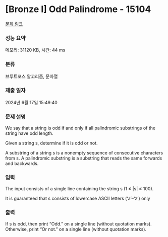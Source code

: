 # [Bronze I] Odd Palindrome - 15104 

[문제 링크](https://www.acmicpc.net/problem/15104) 

### 성능 요약

메모리: 31120 KB, 시간: 44 ms

### 분류

브루트포스 알고리즘, 문자열

### 제출 일자

2024년 6월 17일 15:49:40

### 문제 설명

<p>We say that a string is odd if and only if all palindromic substrings of the string have odd length.</p>

<p>Given a string s, determine if it is odd or not.</p>

<p>A substring of a string s is a nonempty sequence of consecutive characters from s. A palindromic substring is a substring that reads the same forwards and backwards.</p>

### 입력 

 <p>The input consists of a single line containing the string s (1 ≤ |s| ≤ 100).</p>

<p>It is guaranteed that s consists of lowercase ASCII letters (‘a’–‘z’) only</p>

### 출력 

 <p>If s is odd, then print “Odd.” on a single line (without quotation marks). Otherwise, print “Or not.” on a single line (without quotation marks).</p>

